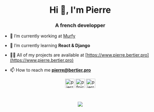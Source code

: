<h1 align="center">Hi 👋, I'm Pierre</h1>
<h3 align="center">A french developper</h3>

- 🔭 I’m currently working at [Murfy](https://www.murfy.fr)

- 🌱 I’m currently learning **React & Django**

- 👨‍💻 All of my projects are available at [https://www.pierre.bertier.pro](https://www.pierre.bertier.pro)

- 📫 How to reach me **pierre@bertier.pro**

<p align="center">
<a href="https://linkedin.com/in/pierre-bertier" target="blank"><img align="center" src="https://cdn.jsdelivr.net/npm/simple-icons@3.0.1/icons/linkedin.svg" alt="pierre-bertier" height="30" width="30" /></a>
<a href="https://instagram.com/pfpictures" target="blank"><img align="center" src="https://cdn.jsdelivr.net/npm/simple-icons@3.0.1/icons/instagram.svg" alt="pfpictures" height="30" width="30" /></a>
<a href="https://www.behance.net/pierrebertier" target="blank"><img align="center" src="https://cdn.jsdelivr.net/npm/simple-icons@3.0.1/icons/behance.svg" alt="pierrebertier" height="30" width="30" /></a>
</p>
<br>
<p align="center">
  <img  src="https://pierre.bertier.pro/mirrors/bertiergif.gif">
</p>


